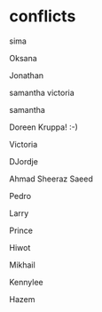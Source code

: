 # conflicts
sima


Oksana


Jonathan

samantha
victoria


samantha

Doreen Kruppa! :-)



Victoria

DJordje 

Ahmad Sheeraz Saeed

Pedro


Larry









Prince






Hiwot

Mikhail

Kennylee


Hazem















































































